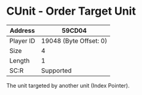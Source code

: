 
#  CUnit - Order Target Unit
Address   | 59CD04
----------|-------------
Player ID | 19048 (Byte Offset: 0)
Size 	  | 4
Length 	  | 1
SC:R      | Supported

The unit targeted by another unit (Index Pointer).
